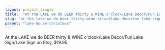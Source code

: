 ```yaml
---
layout: project_single
title:  "At the LAKE we do BEER thirty & WINE o'clock/Lake Decor/Fun Lake Sign/Lake Sign/Water/Lake House/Boat house/ Wine decor/ Beer decor/ Wood"
slug: "at-the-lake-we-do-beer-thirty-wine-oclocklake-decorfun-lake-signlake"
parent: "lake-house-christmas"
---
```

At the LAKE we do BEER thirty & WINE o'clock/Lake Decor/Fun Lake Sign/Lake Sign on Etsy, $19.95